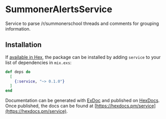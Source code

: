 # SummonerAlertsService

Service to parse /r/summonerschool threads and comments for grouping information.

## Installation

If [available in Hex](https://hex.pm/docs/publish), the package can be installed
by adding `service` to your list of dependencies in `mix.exs`:

```elixir
def deps do
  [
    {:service, "~> 0.1.0"}
  ]
end
```

Documentation can be generated with [ExDoc](https://github.com/elixir-lang/ex_doc)
and published on [HexDocs](https://hexdocs.pm). Once published, the docs can
be found at [https://hexdocs.pm/service](https://hexdocs.pm/service).



